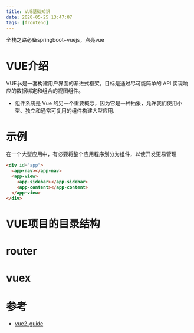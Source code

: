 ```yaml
---
title: VUE基础知识
date: 2020-05-25 13:47:07
tags: [frontend]
---
```


全栈之路必备springboot+vuejs，点亮vue

<!-- more -->  

# VUE介绍
VUE.js是一套构建用户界面的渐进式框架。目标是通过尽可能简单的 API 实现响应的数据绑定和组合的视图组件。
* 组件系统是 Vue 的另一个重要概念，因为它是一种抽象，允许我们使用小型、独立和通常可复用的组件构建大型应用.


# 示例
在一个大型应用中，有必要将整个应用程序划分为组件，以使开发更易管理
```html
<div id="app">
  <app-nav></app-nav>
  <app-view>
    <app-sidebar></app-sidebar>
    <app-content></app-content>
  </app-view>
</div>
```

# VUE项目的目录结构

# router

# vuex


# 参考
* [vue2-guide](https://cn.vuejs.org/v2/guide/index.html)